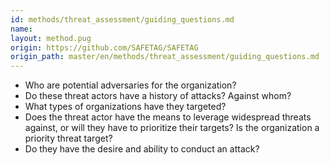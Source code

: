 ```yaml
---
id: methods/threat_assessment/guiding_questions.md
name: 
layout: method.pug
origin: https://github.com/SAFETAG/SAFETAG
origin_path: master/en/methods/threat_assessment/guiding_questions.md
---
```


* Who are potential adversaries for the organization?
* Do these threat actors have a history of attacks? Against whom?
* What types of organizations have they targeted?
* Does the threat actor have the means to leverage widespread threats against, or will they have to prioritize their targets? Is the organization a priority threat target?
* Do they have the desire and ability to conduct an attack?

